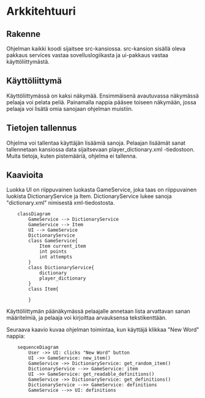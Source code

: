 # Arkkitehtuuri

## Rakenne

Ohjelman kaikki koodi sijaitsee src-kansiossa. src-kansion sisällä oleva pakkaus services vastaa sovelluslogiikasta ja ui-pakkaus vastaa käyttöliittymästä.

## Käyttöliittymä

Käyttöliittymässä on kaksi näkymää. Ensimmäisenä avautuvassa näkymässä pelaaja voi pelata peliä. Painamalla nappia pääsee toiseen näkymään, jossa pelaaja voi lisätä omia sanojaan ohjelman muistiin.

## Tietojen tallennus

Ohjelma voi tallentaa käyttäjän lisäämiä sanoja. Pelaajan lisäämät sanat tallennetaan kansiossa data sijaitsevaan player_dictionary.xml -tiedostoon. Muita tietoja, kuten pistemääriä, ohjelma ei tallenna.

## Kaavioita

Luokka UI on riippuvainen luokasta GameService, joka taas on riippuvainen luokista DictionaryService ja Item. DictionaryService lukee sanoja "dictionary.xml" nimisestä xml-tiedostosta.


```mermaid
    classDiagram
        GameService --> DictionaryService
        GameService --> Item
        UI --> GameService
        DictionaryService
        class GameService{
            Item current_item
            int points
            int attempts
        }
        class DictionaryService{
            dictionary
            player_dictionary
        }
        class Item{

        }
```
Käyttöliittymän päänäkymässä pelaajalle annetaan lista arvattavan sanan määritelmiä, ja pelaaja voi kirjoittaa arvauksensa tekstikenttään.

Seuraava kaavio kuvaa ohjelman toimintaa, kun käyttäjä klikkaa "New Word" nappia:
```mermaid
    sequenceDiagram
        User ->> UI: clicks "New Word" button
        UI ->> GameService: new_item()
        GameService ->> DictionaryService: get_random_item()
        DictionaryService -->> GameService: item
        UI ->> GameService: get_readable_definitions()
        GameService ->> DictionaryService: get_definitions()
        DictionaryService -->> GameService: definitions
        GameService -->> UI: definitions
        
```

